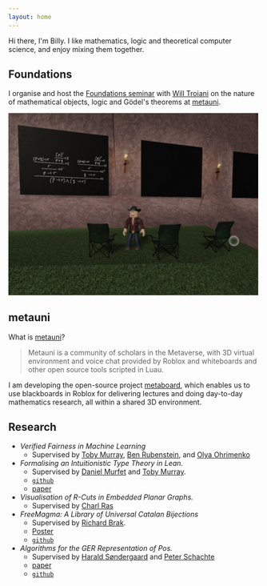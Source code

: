 ```yaml
---
layout: home
---
```


Hi there, I'm Billy.
I like mathematics, logic and theoretical computer science, and enjoy mixing them together.

## Foundations

I organise and host the [Foundations seminar](https://metauni.org/posts/events/seminar-foundations) with [Will Troiani](https://williamtroiani.github.io) on the nature of mathematical objects, logic and Gödel's theorems at [metauni](https://metauni.org/).

<img src="metaboard-foundations.jpeg" alt="drawing" width="500"/>

## metauni

What is [metauni](https://metauni.org/)? 
> Metauni is a community of scholars in the Metaverse, with 3D virtual environment and voice chat provided by Roblox and whiteboards and other open source tools scripted in Luau.

I am developing the open-source project [metaboard](https://github.com/metauni/metaboard), which enables us to use blackboards in Roblox for delivering lectures and doing day-to-day mathematics research, all within a shared 3D environment.

## Research

* *Verified Fairness in Machine Learning*
  * Supervised by [Toby Murray](https://people.eng.unimelb.edu.au/tobym/), [Ben Rubenstein](https://www.bipr.net), and [Olya Ohrimenko](https://people.eng.unimelb.edu.au/oohrimenko/)
* *Formalising an Intuitionistic Type Theory in Lean.*
  * Supervised by [Daniel Murfet](http://therisingsea.org) and [Toby Murray](https://people.eng.unimelb.edu.au/tobym/). 
  * [`github`](https://github.com/billy-price/TL)
  * [paper](https://nbviewer.jupyter.org/github/billy-price/TL/blob/master/docs/report/TypeTheoryInLean.pdf)
* *Visualisation of R-Cuts in Embedded Planar Graphs.*
  * Supervised by [Charl Ras](https://findanexpert.unimelb.edu.au/profile/199833-charl-ras)
* *FreeMagma: A Library of Universal Catalan Bijections*
  * Supervised by [Richard Brak](https://findanexpert.unimelb.edu.au/profile/13941-richard-brak).
  * [Poster](https://nbviewer.jupyter.org/github/billy-price/vacposter/blob/master/poster.pdf)
  * [`github`](https://github.com/billy-price/FreeMagma)
* *Algorithms for the GER Representation of Pos.*
  * Supervised by [Harald Søndergaard](http://people.eng.unimelb.edu.au/harald/) and [Peter Schachte](http://people.eng.unimelb.edu.au/schachte/)
  * [paper](https://nbviewer.jupyter.org/github/billy-price/FR/blob/master/report/FR.pdf)
  * [`github`](https://github.com/billy-price/FR)